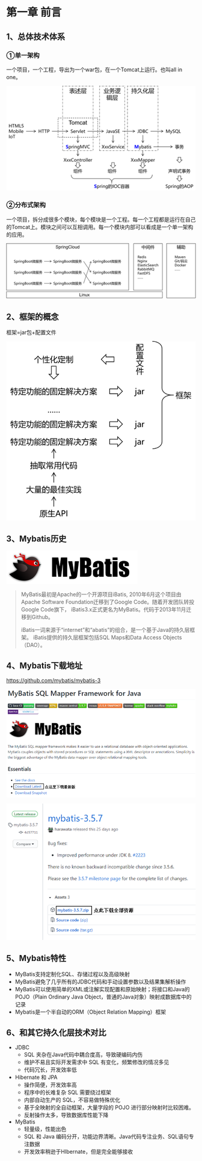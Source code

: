 # 第一章 前言

## 1、总体技术体系

### ①单一架构

一个项目，一个工程，导出为一个war包，在一个Tomcat上运行。也叫all in one。

![./images](./images/img002.png)

### ②分布式架构

一个项目，拆分成很多个模块，每个模块是一个工程。每一个工程都是运行在自己的Tomcat上。模块之间可以互相调用。每一个模块内部可以看成是一个单一架构的应用。

![./images](./images/img003.png)

## 2、框架的概念

框架=jar包+配置文件

![./images](./images/img004.png)

## 3、Mybatis历史

![./images](./images/img001.png)

> MyBatis最初是Apache的一个开源项目iBatis, 2010年6月这个项目由Apache Software Foundation迁移到了Google Code。随着开发团队转投Google Code旗下， iBatis3.x正式更名为MyBatis。代码于2013年11月迁移到Github。
>
> iBatis一词来源于“internet”和“abatis”的组合，是一个基于Java的持久层框架。 iBatis提供的持久层框架包括SQL Maps和Data Access Objects（DAO）。

## 4、Mybatis下载地址

https://github.com/mybatis/mybatis-3

![./images](./images/img006.png)

![./images](./images/img007.png)

## 5、Mybatis特性

* MyBatis支持定制化SQL、存储过程以及高级映射
* MyBatis避免了几乎所有的JDBC代码和手动设置参数以及结果集解析操作
* MyBatis可以使用简单的XML或注解实现配置和原始映射；将接口和Java的POJO（Plain Ordinary Java Object，普通的Java对象）映射成数据库中的记录
* Mybatis是一个半自动的ORM（Object   Relation  Mapping）框架

## 6、和其它持久化层技术对比

* JDBC
  + SQL 夹杂在Java代码中耦合度高，导致硬编码内伤
  + 维护不易且实际开发需求中 SQL 有变化，频繁修改的情况多见
  + 代码冗长，开发效率低
* Hibernate 和 JPA
  + 操作简便，开发效率高
  + 程序中的长难复杂 SQL 需要绕过框架
  + 内部自动生产的 SQL，不容易做特殊优化
  + 基于全映射的全自动框架，大量字段的 POJO 进行部分映射时比较困难。
  + 反射操作太多，导致数据库性能下降
* MyBatis
  + 轻量级，性能出色
  + SQL 和 Java 编码分开，功能边界清晰。Java代码专注业务、SQL语句专注数据
  + 开发效率稍逊于HIbernate，但是完全能够接收


